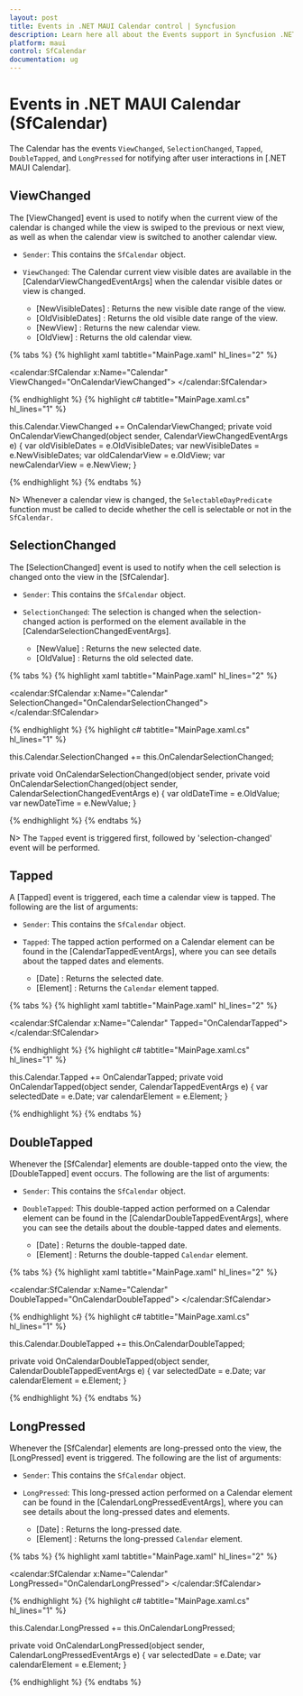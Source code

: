 ```yaml
---
layout: post
title: Events in .NET MAUI Calendar control | Syncfusion
description: Learn here all about the Events support in Syncfusion .NET MAUI Calendar (SfCalendar) control and more details.
platform: maui
control: SfCalendar
documentation: ug
---
```


# Events in .NET MAUI Calendar (SfCalendar)

The Calendar has the events `ViewChanged`, `SelectionChanged`, `Tapped`, `DoubleTapped`, and `LongPressed` for notifying after user interactions in [.NET MAUI Calendar].

## ViewChanged

The [ViewChanged] event is used to notify when the current view of the calendar is changed while the view is swiped to the previous or next view, as well as when the calendar view is switched to another calendar view.

* `Sender`: This contains the `SfCalendar` object.

* `ViewChanged`: The Calendar current view visible dates are available in the [CalendarViewChangedEventArgs] when the calendar visible dates or view is changed.

    * [NewVisibleDates] : Returns the new visible date range of the view.
    * [OldVisibleDates] : Returns the old visible date range of the view.
    * [NewView] : Returns the new calendar view. 
    * [OldView] : Returns the old calendar view.

{% tabs %}
{% highlight xaml tabtitle="MainPage.xaml" hl_lines="2" %}

<calendar:SfCalendar  x:Name="Calendar" 
                      ViewChanged="OnCalendarViewChanged">
</calendar:SfCalendar>

{% endhighlight %}
{% highlight c# tabtitle="MainPage.xaml.cs" hl_lines="1" %}

this.Calendar.ViewChanged += OnCalendarViewChanged;
private void OnCalendarViewChanged(object sender, CalendarViewChangedEventArgs e)
{
    var oldVisibleDates = e.OldVisibleDates;
    var newVisibleDates = e.NewVisibleDates;
    var oldCalendarView = e.OldView;
    var newCalendarView = e.NewView;
}

{% endhighlight %}
{% endtabs %}

N>
Whenever a calendar view is changed, the `SelectableDayPredicate` function must be called to decide whether the cell is selectable or not in the `SfCalendar.`

## SelectionChanged

The [SelectionChanged] event is used to notify when the cell selection is changed onto the view in the [SfCalendar].

* `Sender`: This contains the `SfCalendar` object.

* `SelectionChanged`: The selection is changed when the selection-changed action is performed on the element available in the [CalendarSelectionChangedEventArgs].

    * [NewValue] : Returns the new selected date.
    * [OldValue] : Returns the old selected date.

{% tabs %}
{% highlight xaml tabtitle="MainPage.xaml" hl_lines="2" %}

<calendar:SfCalendar  x:Name="Calendar" 
                      SelectionChanged="OnCalendarSelectionChanged">
</calendar:SfCalendar>

{% endhighlight %}
{% highlight c# tabtitle="MainPage.xaml.cs" hl_lines="1" %}

this.Calendar.SelectionChanged += this.OnCalendarSelectionChanged;

private void OnCalendarSelectionChanged(object sender,  private void OnCalendarSelectionChanged(object sender, CalendarSelectionChangedEventArgs e)
    {
        var oldDateTime = e.OldValue;
        var newDateTime = e.NewValue;
    }

{% endhighlight %}
{% endtabs %}

N>
The `Tapped` event is triggered first, followed by 'selection-changed' event will be performed.

## Tapped

A [Tapped] event is triggered, each time a calendar view is tapped. The following are the list of arguments:

* `Sender`: This contains the `SfCalendar` object.

* `Tapped`: The tapped action performed on a Calendar element can be found in the [CalendarTappedEventArgs], where you can see details about the tapped dates and elements.

    * [Date] : Returns the selected date.
    * [Element] : Returns the `Calendar` element tapped.

{% tabs %}
{% highlight xaml tabtitle="MainPage.xaml" hl_lines="2" %}

<calendar:SfCalendar  x:Name="Calendar" 
                      Tapped="OnCalendarTapped">
</calendar:SfCalendar>

{% endhighlight %}
{% highlight c# tabtitle="MainPage.xaml.cs" hl_lines="1" %}

this.Calendar.Tapped += OnCalendarTapped;
private void OnCalendarTapped(object sender, CalendarTappedEventArgs e)
{
    var selectedDate = e.Date;
    var calendarElement = e.Element;
}

{% endhighlight %}
{% endtabs %}

## DoubleTapped

Whenever the [SfCalendar] elements are double-tapped onto the view, the [DoubleTapped] event occurs. The following are the list of arguments:

* `Sender`: This contains the `SfCalendar` object.

* `DoubleTapped`: This double-tapped action performed on a Calendar element can be found in the [CalendarDoubleTappedEventArgs], where you can see the details about the double-tapped dates and elements.

    * [Date] : Returns the double-tapped date.
    * [Element] : Returns the double-tapped `Calendar` element.

{% tabs %}
{% highlight xaml tabtitle="MainPage.xaml" hl_lines="2" %}

<calendar:SfCalendar  x:Name="Calendar" 
                      DoubleTapped="OnCalendarDoubleTapped">
</calendar:SfCalendar>

{% endhighlight %}
{% highlight c# tabtitle="MainPage.xaml.cs" hl_lines="1" %}

this.Calendar.DoubleTapped += this.OnCalendarDoubleTapped;

private void OnCalendarDoubleTapped(object sender, CalendarDoubleTappedEventArgs e)
{
    var selectedDate = e.Date;
    var calendarElement = e.Element;
}

{% endhighlight %}
{% endtabs %}

## LongPressed

Whenever the [SfCalendar] elements are long-pressed onto the view, the [LongPressed] event is triggered. The following are the list of arguments:

* `Sender`: This contains the `SfCalendar` object.

* `LongPressed`: This long-pressed action performed on a Calendar element can be found in the [CalendarLongPressedEventArgs], where you can see details about the long-pressed dates and elements.

    * [Date] : Returns the long-pressed date.
    * [Element] : Returns the long-pressed `Calendar` element.

{% tabs %}
{% highlight xaml tabtitle="MainPage.xaml" hl_lines="2" %}

<calendar:SfCalendar  x:Name="Calendar" 
                      LongPressed="OnCalendarLongPressed">
</calendar:SfCalendar>

{% endhighlight %}
{% highlight c# tabtitle="MainPage.xaml.cs" hl_lines="1" %}

this.Calendar.LongPressed += this.OnCalendarLongPressed;

private void OnCalendarLongPressed(object sender, CalendarLongPressedEventArgs e)
{
    var selectedDate = e.Date;
    var calendarElement = e.Element;
}

{% endhighlight %}
{% endtabs %}

